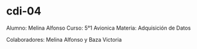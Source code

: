 # cdi-04
Alumno: Melina Alfonso
Curso: 5°1 Avionica
Materia: Adquisición de Datos

Colaboradores: Melina Alfonso y Baza Victoria
